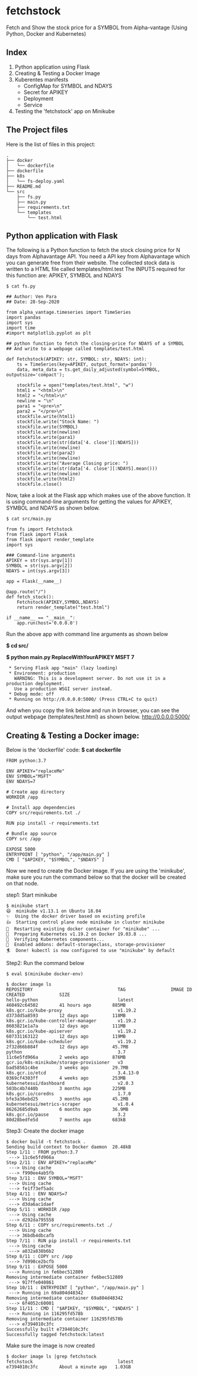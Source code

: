 # fetchstock
Fetch and Show the stock price for a SYMBOL from Alpha-vantage
(Using Python, Docker and Kubernetes)

## Index

1. Python application using Flask
2. Creating & Testing a Docker Image
3. Kuberentes manifests
    - ConfigMap for SYMBOL and NDAYS
    - Secret for APIKEY
    - Deployment 
    - Service
4. Testing the 'fetchstock' app on Minikube

## The Project files

Here is the list of files in this project:

```
.
├── docker
│   └── dockerfile
├── dockerfile
├── k8s
│   └── fs-deploy.yaml
├── README.md
└── src
    ├── fs.py
    ├── main.py
    ├── requirements.txt
    └── templates
        └── test.html
```

## Python application with Flask

The following is a Python function to fetch the stock closing price for N days from Alphavantage API.
You need a API key from Alphavantage which you can generate free from their website. The collected stock data is written to a HTML file called templates/html.test
The INPUTS required for this function are: APIKEY, SYMBOL and NDAYS


```
$ cat fs.py

## Author: Ven Para
## Date: 28-Sep-2020

from alpha_vantage.timeseries import TimeSeries
import pandas
import sys
import time
#import matplotlib.pyplot as plt

## python function to fetch the closing-price for NDAYS of a SYMBOL
## And write to a webpage called templates/test.html

def Fetchstock(APIKEY: str, SYMBOL: str, NDAYS: int):
	ts = TimeSeries(key=APIKEY, output_format='pandas')
	data, meta_data = ts.get_daily_adjusted(symbol=SYMBOL, outputsize='compact');

	stockfile = open("templates/test.html", "w")
	html1 = "<html>\n"
	html2 = "</html>\n"
	newline = "\n"
	para1 = "<pre>\n"
	para2 = "</pre>\n"
	stockfile.write(html1)
	stockfile.write("Stock Name: ")
	stockfile.write(SYMBOL)
	stockfile.write(newline)
	stockfile.write(para1)
	stockfile.write(str(data['4. close'][:NDAYS]))
	stockfile.write(newline)
	stockfile.write(para2)
	stockfile.write(newline)
	stockfile.write("Average Closing price: ")
	stockfile.write(str(data['4. close'][:NDAYS].mean()))
	stockfile.write(newline)
	stockfile.write(html2)
	stockfile.close()
```
Now, take a look at the Flask app which makes use of the above function.
It is using command-line arguments for getting the values for APIKEY, SYMBOL and NDAYS as shown below.

```
$ cat src/main.py

from fs import Fetchstock
from flask import Flask
from flask import render_template
import sys

### Command-line arguments 
APIKEY = str(sys.argv[1])
SYMBOL = str(sys.argv[2])
NDAYS = int(sys.argv[3])

app = Flask(__name__)

@app.route("/")
def fetch_stock():
    Fetchstock(APIKEY,SYMBOL,NDAYS)
    return render_template("test.html")
    
if __name__ == "__main__":
	app.run(host='0.0.0.0')

```

Run the above app with command line arguments as shown below 

**$ cd src/**

**$ python main.py ReplaceWithYourAPIKEY MSFT 7**
```
 * Serving Flask app "main" (lazy loading)
 * Environment: production
   WARNING: This is a development server. Do not use it in a production deployment.
   Use a production WSGI server instead.
 * Debug mode: off
 * Running on http://0.0.0.0:5000/ (Press CTRL+C to quit)
```

And when you copy the link below and run in browser, you can see the output webpage (templates/test.html) as shown below.
http://0.0.0.0:5000/

## Creating & Testing a Docker image:

Below is the 'dockerfile' code:
**$ cat dockerfile**
``` 
FROM python:3.7

ENV APIKEY="replaceMe"
ENV SYMBOL="MSFT"
ENV NDAYS=7

# Create app directory
WORKDIR /app

# Install app dependencies
COPY src/requirements.txt ./

RUN pip install -r requirements.txt

# Bundle app source
COPY src /app

EXPOSE 5000
ENTRYPOINT [ "python", "/app/main.py" ]
CMD [ "$APIKEY, "$SYMBOL", "$NDAYS" ] 

```
Now we need to create the Docker image. If you are using the 'minikube', make sure you run the command below so that the docker will be created on that node.

step1: Start minikube
```
$ minikube start
😄  minikube v1.13.1 on Ubuntu 18.04
✨  Using the docker driver based on existing profile
👍  Starting control plane node minikube in cluster minikube
🔄  Restarting existing docker container for "minikube" ...
🐳  Preparing Kubernetes v1.19.2 on Docker 19.03.8 ...
🔎  Verifying Kubernetes components...
🌟  Enabled addons: default-storageclass, storage-provisioner
🏄  Done! kubectl is now configured to use "minikube" by default
```
Step2: Run the command below
```
$ eval $(minikube docker-env)

$ docker image ls
REPOSITORY                                TAG                 IMAGE ID            CREATED             SIZE
hello-python                              latest              460492c64502        41 hours ago        885MB
k8s.gcr.io/kube-proxy                     v1.19.2             d373dd5a8593        12 days ago         118MB
k8s.gcr.io/kube-controller-manager        v1.19.2             8603821e1a7a        12 days ago         111MB
k8s.gcr.io/kube-apiserver                 v1.19.2             607331163122        12 days ago         119MB
k8s.gcr.io/kube-scheduler                 v1.19.2             2f32d66b884f        12 days ago         45.7MB
python                                    3.7                 11c6e5fd966a        2 weeks ago         876MB
gcr.io/k8s-minikube/storage-provisioner   v3                  bad58561c4be        3 weeks ago         29.7MB
k8s.gcr.io/etcd                           3.4.13-0            0369cf4303ff        4 weeks ago         253MB
kubernetesui/dashboard                    v2.0.3              503bc4b7440b        3 months ago        225MB
k8s.gcr.io/coredns                        1.7.0               bfe3a36ebd25        3 months ago        45.2MB
kubernetesui/metrics-scraper              v1.0.4              86262685d9ab        6 months ago        36.9MB
k8s.gcr.io/pause                          3.2                 80d28bedfe5d        7 months ago        683kB
```

Step3: Create the docker image
```
$ docker build -t fetchstock .
Sending build context to Docker daemon  20.48kB
Step 1/11 : FROM python:3.7
 ---> 11c6e5fd966a
Step 2/11 : ENV APIKEY="replaceMe"
 ---> Using cache
 ---> f990ee4ab5fb
Step 3/11 : ENV SYMBOL="MSFT"
 ---> Using cache
 ---> fe1f73ef5adc
Step 4/11 : ENV NDAYS=7
 ---> Using cache
 ---> d3da6ac1daef
Step 5/11 : WORKDIR /app
 ---> Using cache
 ---> d292da795558
Step 6/11 : COPY src/requirements.txt ./
 ---> Using cache
 ---> 36bdb4dbcafb
Step 7/11 : RUN pip install -r requirements.txt
 ---> Using cache
 ---> a832a838b6b2
Step 8/11 : COPY src /app
 ---> 7d998ce2bcfb
Step 9/11 : EXPOSE 5000
 ---> Running in fe6bec512809
Removing intermediate container fe6bec512809
 ---> 917ffe040861
Step 10/11 : ENTRYPOINT [ "python", "/app/main.py" ]
 ---> Running in 69a804d48342
Removing intermediate container 69a804d48342
 ---> 6f4052c60001
Step 11/11 : CMD [ "$APIKEY, "$SYMBOL", "$NDAYS" ]
 ---> Running in 116295fd578b
Removing intermediate container 116295fd578b
 ---> e7394010c3fc
Successfully built e7394010c3fc
Successfully tagged fetchstock:latest

```
Make sure the image is now created 
```
$ docker image ls |grep fetchstock
fetchstock                                latest              e7394010c3fc        About a minute ago   1.03GB
```



